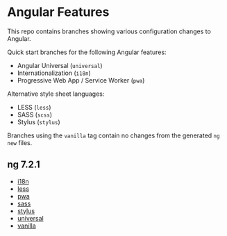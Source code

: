 # Angular Features

This repo contains branches showing various configuration changes to Angular.

Quick start branches for the following Angular features:
* Angular Universal (```universal```)
* Internationalization (```i18n```)
* Progressive Web App / Service Worker (```pwa```)

Alternative style sheet languages:
* LESS (```less```)
* SASS (```scss```)
* Stylus (```stylus```)

Branches using the ```vanilla``` tag contain no changes from the generated ```ng new``` files.

## ng 7.2.1

* [i18n](https://github.com/jabuwu/angular-features/tree/7.2.1-i18n)
* [less](https://github.com/jabuwu/angular-features/tree/7.2.1-less)
* [pwa](https://github.com/jabuwu/angular-features/tree/7.2.1-pwa)
* [sass](https://github.com/jabuwu/angular-features/tree/7.2.1-sass)
* [stylus](https://github.com/jabuwu/angular-features/tree/7.2.1-stylus)
* [universal](https://github.com/jabuwu/angular-features/tree/7.2.1-universal)
* [vanilla](https://github.com/jabuwu/angular-features/tree/7.2.1-vanilla)
